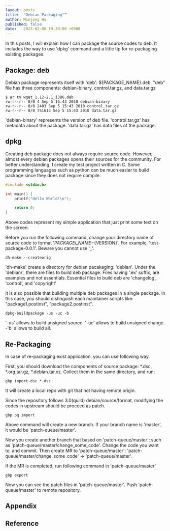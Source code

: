 ```yaml
---
layout: posts
title:  "Debian Packaging""
author: Minjong Ha
published: false
date:   2023-02-06 19:39:00 +0900
---
```


In this posts, I will explain how I can package the source codes to deb.
It includes the way to use 'dpkg' command and a little tip for re-packaging existing packages.

## Package: deb

Debian package represents itself with 'deb': ${PACKAGE\_NAME}.deb.
"deb" file has three components: debian-binary, control.tar.gz, and data.tar.gz

```shell
$ ar tv wget_1.12-2.1_i386.deb
rw-r--r-- 0/0 4 Sep 5 15:43 2010 debian-binary 
rw-r--r-- 0/0 2403 Sep 5 15:43 2010 control.tar.gz 
rw-r--r-- 0/0 751613 Sep 5 15:43 2010 data.tar.gz
```

'debian-binary' represents the version of deb file.
'control.tar.gz' has metadata about the package.
'data.tar.gz' has data files of the package.


## dpkg
<!-- Explain how I can use dpkg -->

Creating deb package does not always require source code.
However, almost every debian packages opens their sources for the community.
For better understanding, I create my test project written in C.
Some programming languages such as python can be much easier to build package since they does not require compile.

```c
#include <stdio.h>

int main() {
    printf("Hello World!\n");

    return 0;
}
```

Above codes represent my simple application that just print some text on the screen.


Before you run the following command, change your directory name of source code to format '${PACKAGEi\_NAME}-${VERSION}'.
For example, 'test-package-0.0.1'.
Beware you cannot use '\_'.

```shell
dh-make --createorig
```
'dh-make' create a directory for debian pacakaging: 'debian'.
Under the 'debian/', there are files to build deb package.
Files having '.ex' suffix, are examples and not essentials.
Essential files to build deb are 'changelog', 'control', and 'copyright'

It is also possible that building multiple deb packages in a single package.
In this case, you should distinguish each maintainer scripts like: "package1.postinst", "package2.postinst".


```shell
dpkg-buildpackage -us -uc -b
```
'-us' allows to build unsigned source.
'-uc' allows to build unsigned change.
-'b' allows to build all.



## Re-Packaging
<!-- Explain repackaging with apt source -->

In case of re-packaging exist application, you can use following way.

First, you should download the components of source package: \*.dsc, \*.org.tar.gz, \*.debian.tar.xz.
Collect them in the same directory, and run:
```shell
gbp import-dsc *.dsc
```

It will create a local repo with git that not having remote origin.

Since the repository follows 3.0(quild) debian/source/format, modifying the codes in upstream should be proceed as patch.
```shell
gbp pq import
```

Above command will create a new branch.
If your branch name is 'master', it would be 'patch-queue/master'.

Now you create another branch that based on 'patch-queue/master'; such as 'patch-queue/master/change\_some\_code'.
Change the code you want to, and commit.
Then create MR to 'patch-queue/master': 'patch-queue/master/change\_some\_code' -> 'patch-queue/master'.

If the MR is completed, run following command in 'patch-queue/master'
```shell
gbp export
```

Now you can see the patch files in 'patch-queue/master'.
Push 'patch-queue/master' to remote repository.


## Appendix
<!-- Appendix -->


## Reference

